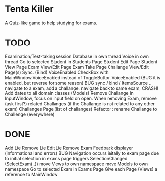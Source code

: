 ﻿# Tenta Killer
A Quiz-like game to help studying for exams.

# TODO
Examination/Test-taking session
Database in own thread
Voice in own thread
Go to selected Student in Students Page
Student Edit Page
Student View Page
Exam View/Edit Page
Exam Take Page
Challange View/Edit Page(s)
Sync. (Bind) VoiceEnabled CheckBox with MainWindow.VoiceEnabled instead of ToggleButton.VoiceEnabled (BUG it is enabled, but reverse for some reason)
BUG sync / bind / ItemsSource ..
  navigate to a exam, add a challange, navigate back to same exam, CRASH!
Add dates to all domain classes (Models)
Remove Challange
In InputWindow, focus on input field on open.
When removing Exam, remove (ask first?) related Challanges (if the Challange is not related to any other exam)
Challanges Page (list of challanges)
Refactor : rename Challange to Challenge (everywhere)

# DONE
Add Lie
Remove Lie
Edit Lie
Remove Exam
Feedback displayer (informational and errors)
BUG Navigation occurs initally to exam page due to initial selection in exams page triggers SelectionChanged (SelectExam(..))
move Views to own namespace
move Models to own namespace
Go to selected Exam in Exams Page
Give each Page (Views) a reference to MainWindow